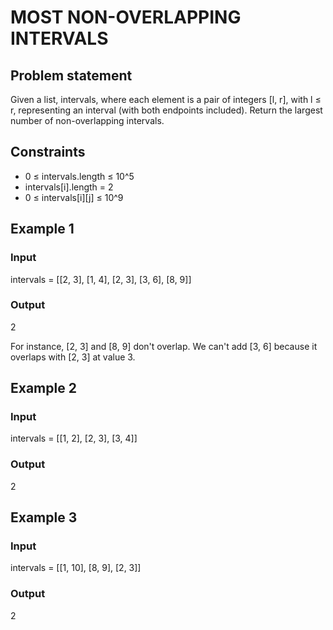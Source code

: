# MOST NON-OVERLAPPING INTERVALS

## Problem statement

Given a list, intervals, where each element is a pair of integers [l, r], with l ≤ r, representing an interval (with
both endpoints included). Return the largest number of non-overlapping intervals.

## Constraints

- 0 ≤ intervals.length ≤ 10^5
- intervals[i].length = 2
- 0 ≤ intervals[i][j] ≤ 10^9

## Example 1

### Input

intervals = [[2, 3], [1, 4], [2, 3], [3, 6], [8, 9]]

### Output

2

For instance, [2, 3] and [8, 9] don't overlap. We can't add [3, 6] because it
overlaps with [2, 3] at value 3.

## Example 2

### Input

intervals = [[1, 2], [2, 3], [3, 4]]

### Output

2

## Example 3

### Input

intervals = [[1, 10], [8, 9], [2, 3]]

### Output

2